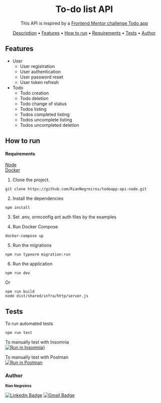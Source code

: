 <h1 align="center"> To-do list API </h1>

<p align="center" id="description"> This API is inspired by a <a href="https://www.frontendmentor.io/challenges/todo-app-Su1_KokOW">Frontend Mentor challenge Todo app<a/></p> 

<p align="center">
 <a href="#description">Description</a> •
 <a href="#features">Features</a> • 
 <a href="#how-to-run">How to run</a> • 
 <a href="#requirements">Requirements</a> • 
 <a href="#tests">Tests</a> • 
 <a href="#author">Author</a>
</p>

## Features
- User
  - User registration
  - User authentication
  - User password reset
  - User token refresh
- Todo
  - Todo creation
  - Todo deletion
  - Todo change of status
  - Todos listing
  - Todos completed listing
  - Todos uncomplete listing
  - Todos uncompleted deletion

## How to run

#### Requirements
  [Node](https://nodejs.org) <br/>
  [Docker](https://www.docker.com)

1. Clone the project.
```
git clone https://github.com/RianNegreiros/todoapp-api-node.git
```
2. Install the dependencies
```
npm install
```
3. Set .env, ormconfig ant auth files by the examples
 
4. Run Docker Compose
```
docker-compose up
```
5. Run the migrations
```
npm run typeorm migration:run
```
6. Run the application
```
npm run dev
```
Or
```
npm run build
node dist/shared/infra/http/server.js
```

## Tests
To run automated tests
```
npm run test
```
To manually test with Insomnia <br/>
[![Run in Insomnia}](https://insomnia.rest/images/run.svg)](https://insomnia.rest/run/?label=To-do%20list&uri=https%3A%2F%2Fraw.githubusercontent.com%2FRianNegreiros%2Ftodoapp-api-node%2Fmain%2FInsomnia.json)

To manually test with Postman <br/>
[![Run in Postman](https://run.pstmn.io/button.svg)](https://app.getpostman.com/run-collection/15917186-1b9573b8-c569-4f4f-b348-54b6b4d4e9d8?action=collection%2Ffork&collection-url=entityId%3D15917186-1b9573b8-c569-4f4f-b348-54b6b4d4e9d8%26entityType%3Dcollection%26workspaceId%3D8ff9523b-59ac-4c75-9a4e-9f4fad82850a)

### Author
 <sub id="author"><b>Rian Negreiros</b></sub></a>

[![Linkedin Badge](https://img.shields.io/badge/-Rian-blue?style=flat-square&logo=Linkedin&logoColor=white&link=https://www.linkedin.com/in/tgmarinho/)](https://www.linkedin.com/in/riannegreiros/) 
[![Gmail Badge](https://img.shields.io/badge/-riannegreiros@gmail.com-c14438?style=flat-square&logo=Gmail&logoColor=white&link=mailto:tgmarinho@gmail.com)](mailto:riannegreiros@gmail.com)
